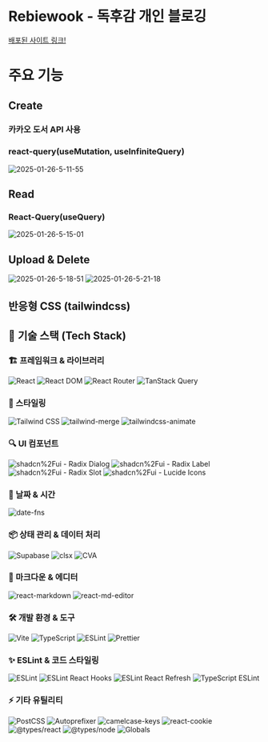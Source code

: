 # Rebiewook - 독후감 개인 블로깅

[배포된 사이트 링크!](https://rebiewook.site/)

# 주요 기능

## Create

### 카카오 도서 API 사용

### react-query(useMutation, useInfiniteQuery)

<a><img src="https://i.ibb.co/7JCxTzp/2025-01-26-5-11-55.png" alt="2025-01-26-5-11-55" ></a>

## Read

### React-Query(useQuery)

<a><img src="https://i.ibb.co/4N79kdB/2025-01-26-5-15-01.png" alt="2025-01-26-5-15-01" ></a>

## Upload & Delete

<a><img src="https://i.ibb.co/rQCYtYk/2025-01-26-5-18-51.png" alt="2025-01-26-5-18-51" ></a>
<a><img src="https://i.ibb.co/0qMQ6tP/2025-01-26-5-21-18.png" alt="2025-01-26-5-21-18" ></a>

## 반응형 CSS (tailwindcss)

## 📌 기술 스택 (Tech Stack)

### 🏗️ 프레임워크 & 라이브러리

![React](https://img.shields.io/badge/React-18.3.1-61DAFB?style=flat&logo=react&logoColor=white)
![React DOM](https://img.shields.io/badge/React_DOM-18.3.1-61DAFB?style=flat&logo=react&logoColor=white)
![React Router](https://img.shields.io/badge/React_Router-7.1.3-CA4245?style=flat&logo=reactrouter&logoColor=white)
![TanStack Query](https://img.shields.io/badge/TanStack_Query-5.64.2-FF4154?style=flat&logo=react-query&logoColor=white)

### 🎨 스타일링

![Tailwind CSS](https://img.shields.io/badge/Tailwind_CSS-3.4.17-06B6D4?style=flat&logo=tailwindcss&logoColor=white)
![tailwind-merge](https://img.shields.io/badge/Tailwind_Merge-2.6.0-06B6D4?style=flat)
![tailwindcss-animate](https://img.shields.io/badge/TailwindCSS_Animate-1.0.7-06B6D4?style=flat)

### 🔍 UI 컴포넌트

![shadcn%2Fui - Radix Dialog](https://img.shields.io/badge/shadcn%2Fui-Radix__Dialog__1.1.4-8B5CF6?style=flat)
![shadcn%2Fui - Radix Label](https://img.shields.io/badge/shadcn%2Fui-Radix__Label__2.1.1-8B5CF6?style=flat)
![shadcn%2Fui - Radix Slot](https://img.shields.io/badge/shadcn%2Fui-Radix__Slot__1.1.1-8B5CF6?style=flat)
![shadcn%2Fui - Lucide Icons](https://img.shields.io/badge/shadcn%2Fui-Lucide__Icons__0.473.0-8B5CF6?style=flat)

### 📅 날짜 & 시간

![date-fns](https://img.shields.io/badge/date--fns-4.1.0-00C853?style=flat)

### 📦 상태 관리 & 데이터 처리

![Supabase](https://img.shields.io/badge/Supabase-2.48.0-3ECF8E?style=flat&logo=supabase&logoColor=white)
![clsx](https://img.shields.io/badge/clsx-2.1.1-333333?style=flat)
![CVA](https://img.shields.io/badge/Class_Variance_Authority-0.7.1-333333?style=flat)

### 📝 마크다운 & 에디터

![react-markdown](https://img.shields.io/badge/react--markdown-9.0.3-000000?style=flat)
![react-md-editor](https://img.shields.io/badge/React_MD_Editor-4.0.5-000000?style=flat)

### 🛠️ 개발 환경 & 도구

![Vite](https://img.shields.io/badge/Vite-6.0.11-646CFF?style=flat&logo=vite&logoColor=white)
![TypeScript](https://img.shields.io/badge/TypeScript-5.6.3-3178C6?style=flat&logo=typescript&logoColor=white)
![ESLint](https://img.shields.io/badge/ESLint-9.18.0-4B32C3?style=flat&logo=eslint&logoColor=white)
![Prettier](https://img.shields.io/badge/Prettier-3.4.2-F7B93E?style=flat&logo=prettier&logoColor=white)

### ✨ ESLint & 코드 스타일링

![ESLint](https://img.shields.io/badge/ESLint-9.18.0-4B32C3?style=flat&logo=eslint&logoColor=white)
![ESLint React Hooks](https://img.shields.io/badge/ESLint_React_Hooks-5.1.0-4B32C3?style=flat)
![ESLint React Refresh](https://img.shields.io/badge/ESLint_React_Refresh-0.4.18-4B32C3?style=flat)
![TypeScript ESLint](https://img.shields.io/badge/TypeScript_ESLint-8.21.0-3178C6?style=flat)

### ⚡ 기타 유틸리티

![PostCSS](https://img.shields.io/badge/PostCSS-8.5.1-DD3A0A?style=flat&logo=postcss&logoColor=white)
![Autoprefixer](https://img.shields.io/badge/Autoprefixer-10.4.20-DD3A0A?style=flat)
![camelcase-keys](https://img.shields.io/badge/camelcase--keys-9.1.3-333333?style=flat)
![react-cookie](https://img.shields.io/badge/react--cookie-7.2.2-333333?style=flat)
![@types/react](https://img.shields.io/badge/%40types%2Freact-18.3.18-3178C6?style=flat)
![@types/node](https://img.shields.io/badge/%40types%2Fnode-22.10.7-43853D?style=flat&logo=node.js&logoColor=white)
![Globals](https://img.shields.io/badge/globals-15.14.0-333333?style=flat)

[def]: image.png
